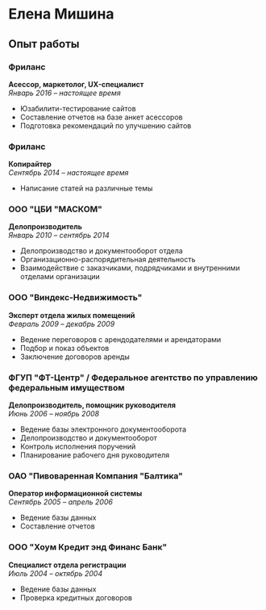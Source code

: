 # Елена Мишина

## Опыт работы

### Фриланс
**Асессор, маркетолог, UX-специалист**  
*Январь 2016 – настоящее время*
* Юзабилити-тестирование сайтов
* Составление отчетов на базе анкет асессоров
* Подготовка рекомендаций по улучшению сайтов

### Фриланс
**Копирайтер**  
*Сентябрь 2014 – настоящее время*
* Написание статей на различные темы

### ООО "ЦБИ "МАСКОМ"
**Делопроизводитель**  
*Январь 2010 – сентябрь 2014*
* Делопроизводство и документооборот отдела
* Организационно-распорядительная деятельность
* Взаимодействие с заказчиками, подрядчиками и внутренними отделами организации

### ООО "Виндекс-Недвижимость"
**Эксперт отдела жилых помещений**  
*Февраль 2009 – декабрь 2009*
* Ведение переговоров с арендодателями и арендаторами
* Подбор и показ объектов
* Заключение договоров аренды

### ФГУП "ФТ-Центр" / Федеральное агентство по управлению федеральным имуществом
**Делопроизводитель, помощник руководителя**  
*Июнь 2006 – ноябрь 2008*
* Ведение базы электронного документооборота
* Делопроизводство и документооборот
* Контроль исполнения поручений
* Планирование рабочего дня руководителя

### ОАО "Пивоваренная Компания "Балтика"
**Оператор информационной системы**  
*Сентябрь 2005 – апрель 2006*
* Ведение базы данных
* Составление отчетов

### ООО "Хоум Кредит энд Финанс Банк"
**Специалист отдела регистрации**  
*Июль 2004 – октябрь 2004*
* Ведение базы данных
* Проверка кредитных договоров
